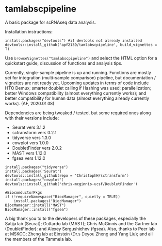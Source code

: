 # tamlabscpipeline
A basic package for scRNAseq data analysis.


Installation instructions:
```
install.packages("devtools") #if devtools not already installed
devtools::install_github('apf2139/tamlabscpipeline', build_vignettes = T)
```

Use `browseVignettes("tamlabscpipeline")` and select the HTML option for a quickstart guide, discussion of functions and analysis tips.


Currently, single-sample pipeline is up and running. Functions are mostly set for integration (multi-sample comparison) pipeline, but documentation / vignettes are not ready yet. Upcoming updates in terms of code include HTO Demux; smarter doublet calling if Hashing was used; parallelization; better Windows compatibility (almost everything currently works); and better compatibility for human data (almost everything already currently works). (AF, 2020.01.08)

Dependencies are being tweaked / tested. but some required ones along with their versions include:

* Seurat vers 3.1.2
* sctransform vers 0.2.1
* tidyverse vers 1.3.0
* cowplot vers 1.0.0
* DoubletFinder vers 2.0.2
* MAST vers 1.12.0
* fgsea vers 1.12.0



```
install.packages("tidyverse")
install.packages('Seurat')
devtools::install_github(repo = 'ChristophH/sctransform')
install.packages("cowplot")
devtools::install_github('chris-mcginnis-ucsf/DoubletFinder')

#BioconductorPkgs
if (!requireNamespace("BiocManager", quietly = TRUE))
    install.packages("BiocManager")
BiocManager::install("MAST")
BiocManager::install("fgsea")
```


A big thank you to to the developers of these packages, especially the Satija lab (Seurat); Gottardo lab (MAST); Chris McGinnis and the Gartner lab (DoubletFinder); and Alexey Sergushichev (fgsea). Also, thanks to Peer lab at MSKCC; Zheng lab at Einstein (Dr.s Deyou Zheng and Yang Liu); and all the members of the Tammela lab.
